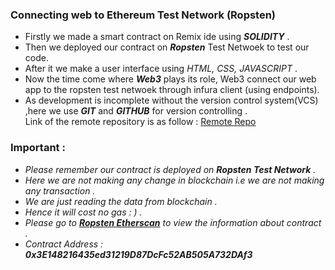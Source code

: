 ### Connecting web to Ethereum Test Network (Ropsten)

 - Firstly we made a smart contract on Remix ide using ***SOLIDITY*** .
 - Then we deployed our contract on ***Ropsten*** Test Netwoek to test our code.
 - After it we make a user interface using *HTML, CSS, JAVASCRIPT* .
 - Now the time come where ***Web3*** plays its role, Web3 connect our web app to the ropsten test netwoek through infura client (using endpoints).
 - As development is incomplete without the version control system(VCS) ,here we use ***GIT*** and ***GITHUB*** for version controlling .    
   Link of the remote repository is as follow : [Remote Repo](https://github.com/haseeebmalik/New-folder-3-) 
   
 ### Important :
  - *Please remember our contract is deployed on ***Ropsten Test Network*** .*
  - *Here we are not making any change in blockchain i.e we are not making any transaction .*
  - *We are just reading the data from blockchain .*
  - *Hence it will cost no gas : )  .*
  - *Please go to [***Ropsten Etherscan***](https://ropsten.etherscan.io/) to view the information about contract .* 
  - *Contract Address : ***0x3E148216435ed31219D87DcFc52AB505A732DAf3****
  
